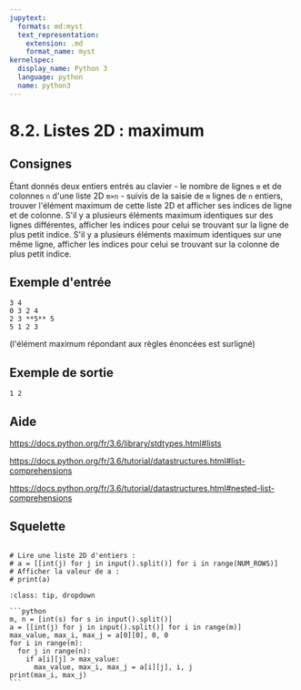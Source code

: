 ```yaml
---
jupytext:
  formats: md:myst
  text_representation:
    extension: .md
    format_name: myst
kernelspec:
  display_name: Python 3
  language: python
  name: python3
---
```


# 8.2. Listes 2D : maximum

## Consignes

Étant donnés deux entiers entrés au clavier - le nombre de lignes `m` et de colonnes `n` d'une liste 2D `m×n` - suivis de la saisie de `m` lignes de `n` entiers, trouver l'élément maximum de cette liste 2D et afficher ses indices de ligne et de colonne. S'il y a plusieurs éléments maximum identiques sur des lignes différentes, afficher les indices pour celui se trouvant sur la ligne de plus petit indice. S'il y a plusieurs éléments maximum identiques sur une même ligne, afficher les indices pour celui se trouvant sur la colonne de plus petit indice.

## Exemple d'entrée

```
3 4
0 3 2 4
2 3 **5** 5
5 1 2 3
```

(l'élément maximum répondant aux règles énoncées est surligné)

## Exemple de sortie

```
1 2
```

## Aide

https://docs.python.org/fr/3.6/library/stdtypes.html#lists

https://docs.python.org/fr/3.6/tutorial/datastructures.html#list-comprehensions

https://docs.python.org/fr/3.6/tutorial/datastructures.html#nested-list-comprehensions

## Squelette

```{code-cell} ipython3

# Lire une liste 2D d'entiers :
# a = [[int(j) for j in input().split()] for i in range(NUM_ROWS)]
# Afficher la valeur de a :
# print(a)

```

````{admonition} Cliquez ici pour voir la solution
:class: tip, dropdown

```python
m, n = [int(s) for s in input().split()]
a = [[int(j) for j in input().split()] for i in range(m)]
max_value, max_i, max_j = a[0][0], 0, 0
for i in range(m):
  for j in range(n):
    if a[i][j] > max_value:
      max_value, max_i, max_j = a[i][j], i, j
print(max_i, max_j)
```
````
